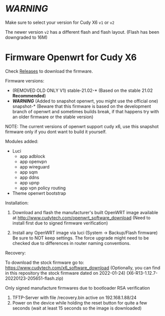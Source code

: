 # ***WARNING***
Make sure to select your version for Cudy X6 `v1` or `v2`

The newer version `v2` has a different flash and flash layout. (Flash has been downgraded to 16M)

# Firmware Openwrt for Cudy X6

Check [Releases](https://github.com/julyworlds/openwrt-cudy-x6-firmware/releases) to download the firmware.

Firmware versions:
- (REMOVED OLD ONLY V1) stable-21.02-* (Based on the stable 21.02 **Recommended**)
- ***WARNING*** (Added to snapshot openwrt, you might use the official one) snapshot-* (Beware that this firmware is based on the development branch of openwrt and sometimes builds break, if that happens try with an older firmware or the stable version)

NOTE: The current versions of openwrt support cudy x6, use this snapshot firmware only if you dont want to build it yourself.

Modules added:
- Luci
  - app adblock
  - app openvpn
  - app wireguard
  - app sqm
  - app ddns
  - app upnp
  - app vpn policy routing
- Theme openwrt bootstrap

Installation:

1. Download and flash the manufacturer's built OpenWRT image available at
http://www.cudytech.com/openwrt_software_download
(Need to install first due to signed firmware verification)

2. Install any OpenWRT image via luci (System -> Backup/Flash firmware)
Be sure to NOT keep settings. The force upgrade might need to be checked
due to differences in router naming conventions.

Recovery:

To download the stock firmware go to: https://www.cudytech.com/x6_software_download
(Optionally, you can find in this repository the stock firmware dated on 2022-01-24) (X6-R13-1.12.7-20220123-205651-flash.zip)

Only signed manufacture firmwares due to bootloader RSA verification

1. TFTP-Server with file /recovery.bin active on 192.168.1.88/24
2. Power on the device while holding the reset button for quite a few seconds (wait at least 15 seconds so the image is downloaded)
